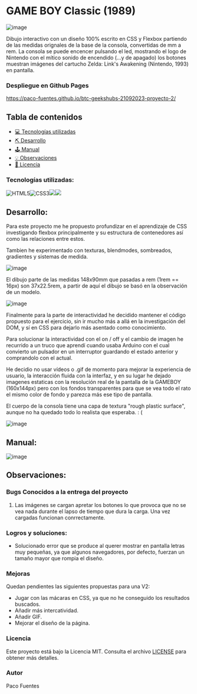 # GAME BOY Classic (1989)

![image](./img/index.png)

Dibujo interactivo con un diseño 100% escrito en CSS y Flexbox partiendo de las medidas orignales de la base de la consola, convertidas de mm a rem. La consola se puede encencer pulsando el led, mostrando el logo de Nintendo con el mítico sonido de encendido (...y de apagado) los botones muestran imágenes del cartucho Zelda: Link's Awakening (Nintendo, 1993) en pantalla.

### Despliegue en Github Pages

https://paco-fuentes.github.io/btc-geekshubs-21092023-proyecto-2/




## Tabla de contenidos
* [💻 Tecnologías utilizadas](#tecnologías-utilizadas)
* [:pick: Desarrollo](#desarrollo)
* [🕹️ Manual](#manual)
* [💡 Observaciones](#observaciones)
* [📃 Licencia](#licencia)

### Tecnologías utilizadas:

<img src="https://camo.githubusercontent.com/49fbb99f92674cc6825349b154b65aaf4064aec465d61e8e1f9fb99da3d922a1/68747470733a2f2f696d672e736869656c64732e696f2f62616467652f68746d6c352d2532334533344632362e7376673f7374796c653d666f722d7468652d6261646765266c6f676f3d68746d6c35266c6f676f436f6c6f723d7768697465" alt="HTML5" data-canonical-src="https://img.shields.io/badge/html5-%23E34F26.svg?style=for-the-badge&amp;logo=html5&amp;logoColor=white" style="max-width: 100%;"><img src="https://camo.githubusercontent.com/e6b67b27998fca3bccf4c0ee479fc8f9de09d91f389cccfbe6cb1e29c10cfbd7/68747470733a2f2f696d672e736869656c64732e696f2f62616467652f637373332d2532333135373242362e7376673f7374796c653d666f722d7468652d6261646765266c6f676f3d63737333266c6f676f436f6c6f723d7768697465" alt="CSS3" data-canonical-src="https://img.shields.io/badge/css3-%231572B6.svg?style=for-the-badge&amp;logo=css3&amp;logoColor=white" style="max-width: 100%;"><img src="https://camo.githubusercontent.com/ecd0d6fc3da2be7f3a92b0a5bb2d8a5ed5a97fba21dc59ae638caa548d79d88d/68747470733a2f2f696d672e736869656c64732e696f2f62616467652f6a61766173636970742d4546443831443f7374796c653d666f722d7468652d6261646765266c6f676f3d6a617661736372697074266c6f676f436f6c6f723d626c61636b" data-canonical-src="https://img.shields.io/badge/javascipt-EFD81D?style=for-the-badge&amp;logo=javascript&amp;logoColor=black" style="max-width: 100%;"><img src="https://user-images.githubusercontent.com/121863208/227808620-cd6e5d5c-dd63-4a9d-b19d-0983807cae95.svg" style="max-width: 100%;">

## Desarrollo:

Para este proyecto me he propuesto profundizar en el aprendizaje de CSS investigando flexbox principalmente y su estructura de contenedores así como las relaciones entre estos.

Tambien he experimentado con texturas, blendmodes, sombreados, gradientes y sistemas de medida.

![image](./img/gb-footprint.png)

El dibujo parte de las medidas 148x90mm que pasadas a rem (1rem == 16px) son 37x22.5rem, a partir de aquí el dibujo se basó en la observación de un modelo.  

![image](./img/gb-draw.png)

Finalmente para la parte de interactividad he decidido mantener el código propuesto para el ejercicio, sin ir mucho más a allá en la investigación del DOM, y sí en CSS para dejarlo más asentado como conocimiento. 

Para solucionar la interactividad con el on / off y el cambio de imagen he recurrido a un truco que aprendí cuando usaba Arduino con el cual convierto un pulsador en un interruptor guardando el estado anterior y comprandolo con el actual.

He decidio no usar vídeos o .gif de momento para mejorar la experiencia de usuario, la interacción fluida con la interfaz, y en su lugar he dejado imagenes estaticas con la resolución real de la pantalla de la GAMEBOY (160x144px) pero con los fondos transparentes para que se vea todo el rato el mismo color de fondo y parezca más ese tipo de pantalla.

El cuerpo de la consola tiene una capa de textura "rough plastic surface", aunque no ha quedado todo lo realista que esperaba. : (

![image](./img/gb-draw-2.png)

## Manual:

![image](./img/manual.png)

## Observaciones:


### Bugs Conocidos a la entrega del proyecto

1. Las imágenes se cargan apretar los botones lo que provoca que no se vea nada durante el lapso de tiempo que dura la carga. Una vez cargadas funcionan conrrectamente.

### Logros y soluciones:

- Solucionado error que se produce al querer mostrar en pantalla letras muy pequeñas, ya que algunos navegadores, por defecto, fuerzan un tamaño mayor que rompia el diseño.

### Mejoras

Quedan pendientes las siguientes propuestas para una V2:

- Jugar con las mácaras en CSS, ya que no he conseguido los resultados buscados.
- Añadir más intercatividad.
- Añadir GIF.
- Mejorar el diseño de la página.

### Licencia

Este proyecto está bajo la Licencia MIT. Consulta el archivo [LICENSE](./LICENSE) para obtener más detalles.

### Autor
Paco Fuentes